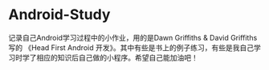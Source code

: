 # Android-Study
记录自己Android学习过程中的小作业，用的是Dawn Griffiths & David Griffiths 写的 《Head First Android 开发》。其中有些是书上的例子练习，有些是我自己学习时学了相应的知识后自己做的小程序。希望自己能加油吧！
